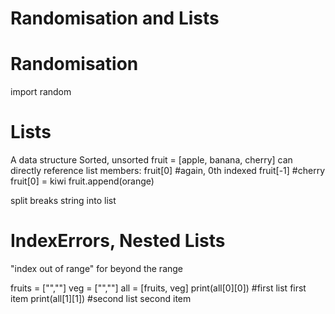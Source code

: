 # Randomisation and Lists

# Randomisation
import random

# Lists
A data structure
Sorted, unsorted
fruit = [apple, banana, cherry]
can directly reference list members:
fruit[0] #again, 0th indexed
fruit[-1] #cherry
fruit[0] = kiwi
fruit.append(orange)

split breaks string into list

# IndexErrors, Nested Lists
"index out of range" for beyond the range

fruits = ["",""]
veg = ["",""]
all = [fruits, veg]
print(all[0][0]) #first list first item
print(all[1][1]) #second list second item

